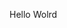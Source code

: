Hello Wolrd




















































































































































































































































































































































































































